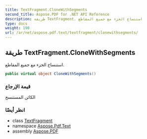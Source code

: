 ```yaml
---
title: TextFragment.CloneWithSegments
second_title: Aspose.PDF for .NET API Reference
description: طريقة TextFragment. استنساخ الجزء مع جميع المقاطع
type: docs
weight: 190
url: /ar/net/aspose.pdf.text/textfragment/clonewithsegments/
---
```

## طريقة TextFragment.CloneWithSegments

استنساخ الجزء مع جميع المقاطع.

```csharp
public virtual object CloneWithSegments()
```

### قيمة الإرجاع

الكائن المستنسخ

### انظر أيضًا

* class [TextFragment](../)
* namespace [Aspose.Pdf.Text](../../../aspose.pdf.text/)
* assembly [Aspose.PDF](../../../)